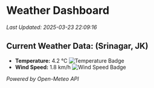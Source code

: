 
# Weather Dashboard

_Last Updated: 2025-03-23 22:09:16_

## Current Weather Data: (Srinagar, JK)
- **Temperature:** 4.2 °C ![Temperature Badge](https://img.shields.io/badge/Temperature-Low%20Temp-blue)
- **Wind Speed:** 1.8 km/h ![Wind Speed Badge](https://img.shields.io/badge/Wind%20Speed-Light%20Wind-blue)

*Powered by Open-Meteo API*
